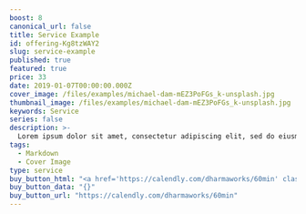 ```yaml
---
boost: 8
canonical_url: false
title: Service Example
id: offering-Kg8tzWAY2
slug: service-example
published: true
featured: true
price: 33
date: 2019-01-07T00:00:00.000Z
cover_image: /files/examples/michael-dam-mEZ3PoFGs_k-unsplash.jpg
thumbnail_image: /files/examples/michael-dam-mEZ3PoFGs_k-unsplash.jpg
keywords: Service
series: false
description: >-
  Lorem ipsum dolor sit amet, consectetur adipiscing elit, sed do eiusmod tempor incididunt ut labore et dolore magna aliqua. Ut enim ad minim veniam, quis nostrud exercitation ullamco laboris nisi ut aliquip ex ea commodo consequat. Duis aute irure dolor in reprehenderit in voluptate velit esse cillum dolore eu fugiat nulla pariatur. Excepteur sint occaecat cupidatat non proident, sunt in culpa qui officia deserunt mollit anim id est laborum.
tags:
  - Markdown
  - Cover Image
type: service
buy_button_html: "<a href='https://calendly.com/dharmaworks/60min' class='btn btn-lg btn-primary'>Book A Session</a> "
buy_button_data: "{}"
buy_button_url: "https://calendly.com/dharmaworks/60min"
---
```

